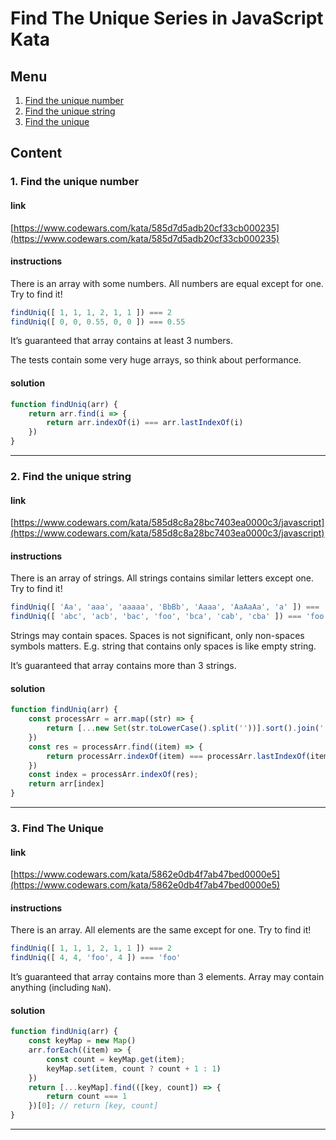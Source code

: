 # Find The Unique Series in JavaScript Kata

## Menu
1. [Find the unique number](#1-find-the-unique-number)
2. [Find the unique string](#2-find-the-unique-string)
3. [Find the unique](#3-find-the-unique)

## Content


### 1. Find the unique number

#### link
[https://www.codewars.com/kata/585d7d5adb20cf33cb000235](https://www.codewars.com/kata/585d7d5adb20cf33cb000235)

#### instructions
There is an array with some numbers. All numbers are equal except for one. Try to find it!
```js
findUniq([ 1, 1, 1, 2, 1, 1 ]) === 2
findUniq([ 0, 0, 0.55, 0, 0 ]) === 0.55
```
It’s guaranteed that array contains at least 3 numbers.

The tests contain some very huge arrays, so think about performance.

#### solution
```js
function findUniq(arr) {
    return arr.find(i => {
        return arr.indexOf(i) === arr.lastIndexOf(i)
    })
}
```
---
### 2. Find the unique string

#### link
[https://www.codewars.com/kata/585d8c8a28bc7403ea0000c3/javascript](https://www.codewars.com/kata/585d8c8a28bc7403ea0000c3/javascript)

#### instructions
There is an array of strings. All strings contains similar letters except one. Try to find it!

```js
findUniq([ 'Aa', 'aaa', 'aaaaa', 'BbBb', 'Aaaa', 'AaAaAa', 'a' ]) === 'BbBb'
findUniq([ 'abc', 'acb', 'bac', 'foo', 'bca', 'cab', 'cba' ]) === 'foo'
```

Strings may contain spaces. Spaces is not significant, only non-spaces symbols matters. E.g. string that contains only spaces is like empty string.

It’s guaranteed that array contains more than 3 strings.

#### solution
```js
function findUniq(arr) {
    const processArr = arr.map((str) => {
        return [...new Set(str.toLowerCase().split(''))].sort().join('')
    })
    const res = processArr.find((item) => {
        return processArr.indexOf(item) === processArr.lastIndexOf(item)
    })
    const index = processArr.indexOf(res);
    return arr[index]
}
```
---

### 3. Find The Unique

#### link
[https://www.codewars.com/kata/5862e0db4f7ab47bed0000e5](https://www.codewars.com/kata/5862e0db4f7ab47bed0000e5)

#### instructions

There is an array. All elements are the same except for one. Try to find it!
```js
findUniq([ 1, 1, 1, 2, 1, 1 ]) === 2
findUniq([ 4, 4, 'foo', 4 ]) === 'foo'
```
It’s guaranteed that array contains more than 3 elements. Array may contain anything (including `NaN`).

#### solution
```js
function findUniq(arr) {
    const keyMap = new Map()
    arr.forEach((item) => {
        const count = keyMap.get(item);
        keyMap.set(item, count ? count + 1 : 1)
    })
    return [...keyMap].find(([key, count]) => {
        return count === 1
    })[0]; // return [key, count]
}
```
---